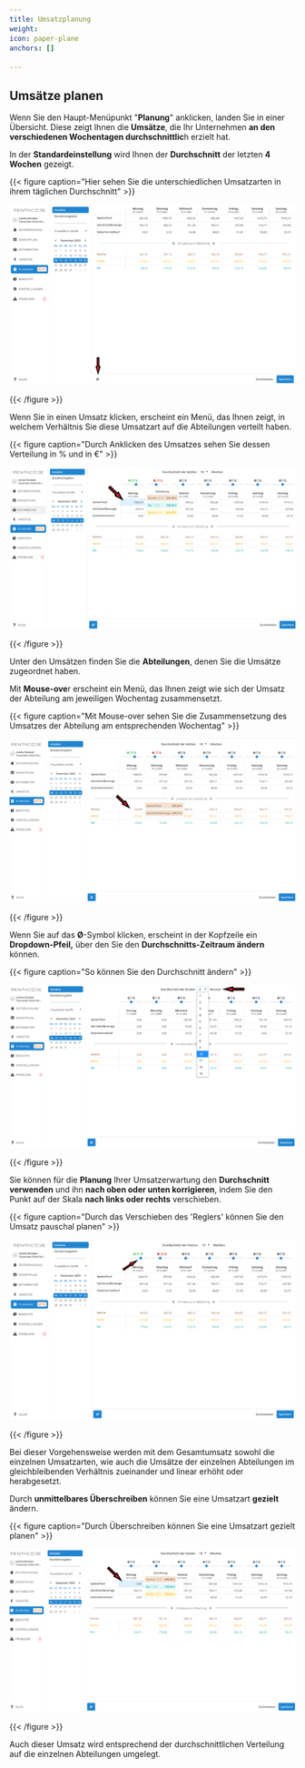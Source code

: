 ```yaml
---
title: Umsatzplanung
weight: 
icon: paper-plane
anchors: []

---
```

## Umsätze planen

Wenn Sie den Haupt-Menüpunkt "**Planung**" anklicken, landen Sie in einer Übersicht. Diese zeigt Ihnen die **Umsätze**, die Ihr Unternehmen **an den verschiedenen Wochentagen durchschnittlic**h erzielt hat.

In der **Standardeinstellung** wird Ihnen der **Durchschnitt** der letzten **4 Wochen** gezeigt.

{{< figure caption="Hier sehen Sie die unterschiedlichen Umsatzarten in ihrem täglichen Durchschnitt" >}}

![](/uploads/umsatze1.png)

{{< /figure >}}

Wenn Sie in einen Umsatz klicken, erscheint ein Menü, das Ihnen zeigt, in welchem Verhältnis Sie diese Umsatzart auf die Abteilungen verteilt haben.

{{< figure caption="Durch Anklicken des Umsatzes sehen Sie dessen Verteilung in % und in €" >}}

![](/uploads/umsatzpl-7.png)

{{< /figure >}}

Unter den Umsätzen finden Sie die **Abteilungen**, denen Sie die Umsätze zugeordnet haben.

Mit **Mouse-ove**r erscheint ein Menü, das Ihnen zeigt wie sich der Umsatz der Abteilung am jeweiligen Wochentag zusammensetzt.

{{< figure caption="Mit Mouse-over sehen Sie die Zusammensetzung des Umsatzes der Abteilung am entsprechenden Wochentag" >}}

![](/uploads/umsatzpl-6.png)

{{< /figure >}}

Wenn Sie auf das **Ø**-Symbol klicken, erscheint in der Kopfzeile ein **Dropdown-Pfeil,** über den Sie den **Durchschnitts-Zeitraum ändern** können.

{{< figure caption="So können Sie den Durchschnitt ändern" >}}

![](/uploads/umsatze2.png)

{{< /figure >}}

Sie können für die **Planung** Ihrer Umsatzerwartung den **Durchschnitt verwenden** und ihn **nach oben oder unten korrigieren**, indem Sie den Punkt auf der Skala **nach links oder rechts** verschieben.

{{< figure caption="Durch das Verschieben des 'Reglers' können Sie den Umsatz pauschal planen" >}}

![](/uploads/umsatzpl-4.png)

{{< /figure >}}

Bei dieser Vorgehensweise werden mit dem Gesamtumsatz sowohl die einzelnen Umsatzarten, wie auch die Umsätze der einzelnen Abteilungen im gleichbleibenden Verhältnis zueinander und linear erhöht oder herabgesetzt.

Durch **unmittelbares Überschreiben** können Sie eine Umsatzart **gezielt** ändern.

{{< figure caption="Durch Überschreiben können Sie eine Umsatzart gezielt planen" >}}

![](/uploads/umsatzpl-8.png)

{{< /figure >}}

Auch dieser Umsatz wird entsprechend der durchschnittlichen Verteilung auf die einzelnen Abteilungen umgelegt.